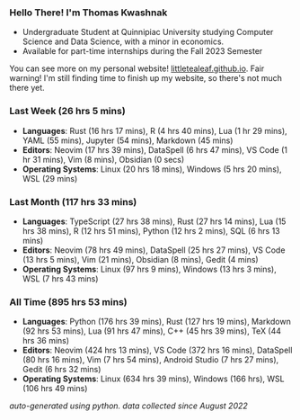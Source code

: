 
### Hello There! I'm Thomas Kwashnak

- Undergraduate Student at Quinnipiac University studying Computer Science and Data Science, with a minor in economics.
- Available for part-time internships during the Fall 2023 Semester

You can see more on my personal website! [littletealeaf.github.io](https://littletealeaf.github.io). Fair warning! I'm still finding time to finish up my website, so there's not much there yet.

### Last Week (26 hrs 5 mins)
- **Languages**: Rust (16 hrs 17 mins), R (4 hrs 40 mins), Lua (1 hr 29 mins), YAML (55 mins), Jupyter (54 mins), Markdown (45 mins)
- **Editors**: Neovim (17 hrs 39 mins), DataSpell (6 hrs 47 mins), VS Code (1 hr 31 mins), Vim (8 mins), Obsidian (0 secs)
- **Operating Systems**: Linux (20 hrs 18 mins), Windows (5 hrs 20 mins), WSL (29 mins)
    
### Last Month (117 hrs 33 mins)
- **Languages**: TypeScript (27 hrs 38 mins), Rust (27 hrs 14 mins), Lua (15 hrs 38 mins), R (12 hrs 51 mins), Python (12 hrs 2 mins), SQL (6 hrs 13 mins)
- **Editors**: Neovim (78 hrs 49 mins), DataSpell (25 hrs 27 mins), VS Code (13 hrs 5 mins), Vim (21 mins), Obsidian (8 mins), Gedit (4 mins)
- **Operating Systems**: Linux (97 hrs 9 mins), Windows (13 hrs 3 mins), WSL (7 hrs 43 mins)
    
### All Time (895 hrs 53 mins)
- **Languages**: Python (176 hrs 39 mins), Rust (127 hrs 19 mins), Markdown (92 hrs 53 mins), Lua (91 hrs 47 mins), C++ (45 hrs 39 mins), TeX (44 hrs 36 mins)
- **Editors**: Neovim (424 hrs 13 mins), VS Code (372 hrs 16 mins), DataSpell (80 hrs 16 mins), Vim (7 hrs 54 mins), Android Studio (7 hrs 27 mins), Gedit (6 hrs 32 mins)
- **Operating Systems**: Linux (634 hrs 39 mins), Windows (166 hrs), WSL (106 hrs 49 mins)
    

*auto-generated using python. data collected since August 2022*
